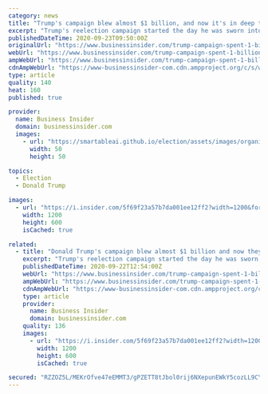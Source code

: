 ```yaml
---
category: news
title: "Trump's campaign blew almost $1 billion, and now it's in deep trouble"
excerpt: "Trump's reelection campaign started the day he was sworn into office, on January 20, 2017. Since then, the campaign has wasted $1 billion."
publishedDateTime: 2020-09-23T09:50:00Z
originalUrl: "https://www.businessinsider.com/trump-campaign-spent-1-billion-2020-election-president-politics-finance-2020-9"
webUrl: "https://www.businessinsider.com/trump-campaign-spent-1-billion-2020-election-president-politics-finance-2020-9"
ampWebUrl: "https://www.businessinsider.com/trump-campaign-spent-1-billion-2020-election-president-politics-finance-2020-9?amp"
cdnAmpWebUrl: "https://www-businessinsider-com.cdn.ampproject.org/c/s/www.businessinsider.com/trump-campaign-spent-1-billion-2020-election-president-politics-finance-2020-9?amp"
type: article
quality: 140
heat: 160
published: true

provider:
  name: Business Insider
  domain: businessinsider.com
  images:
    - url: "https://smartableai.github.io/election/assets/images/organizations/businessinsider.com-50x50.jpg"
      width: 50
      height: 50

topics:
  - Election
  - Donald Trump

images:
  - url: "https://i.insider.com/5f69f23a57b7da001ee12ff2?width=1200&format=jpeg"
    width: 1200
    height: 600
    isCached: true

related:
  - title: "Donald Trump's campaign blew almost $1 billion and now they're in deep trouble"
    excerpt: "Trump's reelection campaign started the day he was sworn into office on January 20th, 2017. Ever since then, the campaign has wasted $1 billion."
    publishedDateTime: 2020-09-22T12:54:00Z
    webUrl: "https://www.businessinsider.com/trump-campaign-spent-1-billion-2020-election-president-politics-finance-2020-9"
    ampWebUrl: "https://www.businessinsider.com/trump-campaign-spent-1-billion-2020-election-president-politics-finance-2020-9?amp"
    cdnAmpWebUrl: "https://www-businessinsider-com.cdn.ampproject.org/c/s/www.businessinsider.com/trump-campaign-spent-1-billion-2020-election-president-politics-finance-2020-9?amp"
    type: article
    provider:
      name: Business Insider
      domain: businessinsider.com
    quality: 136
    images:
      - url: "https://i.insider.com/5f69f23a57b7da001ee12ff2?width=1200&format=jpeg"
        width: 1200
        height: 600
        isCached: true

secured: "RZZOZ5L/MEKrOfve47eEMMT3/gPZETT8tJbol0rij6NXepunEWkY5cozLL9CYXVlP7EivtkfzyRxsbi3+XtpV4p+nEkSxnXtk/0ZwI1JOLk03jDcBJ3M970nrHIXroUMSgN8brHnAqbkvn/n2nJj9UlkmMadTdAgnB0IjsI+gaCoY8RYAwtLlSJL8QspQ0QlkUEejapMzjHfBUO1SgYF9kJk8PsNbP00SPBp8SY2lIKuNWj9fpewq284jT+gFfukw9n4gcCBqlqw/JhrTvj5OIhJMA7aOc8IHYhyLdBArwUhEChRLr2qTEtfK3OIFpUrew6l8NKeKcHAZQre7pBGVMIdNxJUzQGE0DYdZTLI/IE=;GBty4e75rpW3CE8lRzvoVw=="
---
```


